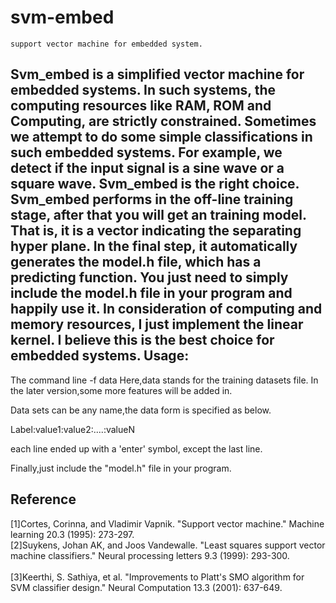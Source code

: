 svm-embed
====
    support vector machine for embedded system. 
    
Svm_embed is a simplified vector machine for embedded systems. In such systems, the computing resources like RAM, ROM and Computing, are strictly constrained. Sometimes we attempt to do some simple classifications in such embedded systems. For example, we detect if the input signal is a sine wave or a square wave. Svm_embed is the right choice. Svm_embed performs in the off-line training stage, after that you will get an training model. That is, it is a vector indicating the separating hyper plane. In the final step, it automatically generates the model.h file, which has a predicting function. You just need to simply include the model.h file in your program and happily use it. In consideration of computing and memory resources, I just implement the linear kernel. I believe this is the best choice for embedded systems.
Usage:
------
The command line -f data 
Here,data stands for the training datasets file. In the later version,some more features will be added in.

Data sets can be any name,the data form is specified as below.

Label:value1:value2:....:valueN 

each line ended up with a 'enter' symbol, except the last line.

Finally,just include the "model.h" file in your program. 
## Reference
[1]Cortes, Corinna, and Vladimir Vapnik. "Support vector machine." Machine learning 20.3 (1995): 273-297.     
[2]Suykens, Johan AK, and Joos Vandewalle. "Least squares support vector machine classifiers." Neural processing letters 9.3 (1999): 293-300.   
</br>[3]Keerthi, S. Sathiya, et al. "Improvements to Platt's SMO algorithm for SVM classifier design." Neural Computation 13.3 (2001): 637-649.
